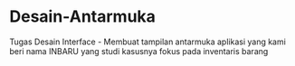 # Desain-Antarmuka

Tugas Desain Interface - Membuat tampilan antarmuka aplikasi yang kami beri nama INBARU yang studi kasusnya fokus pada inventaris barang
